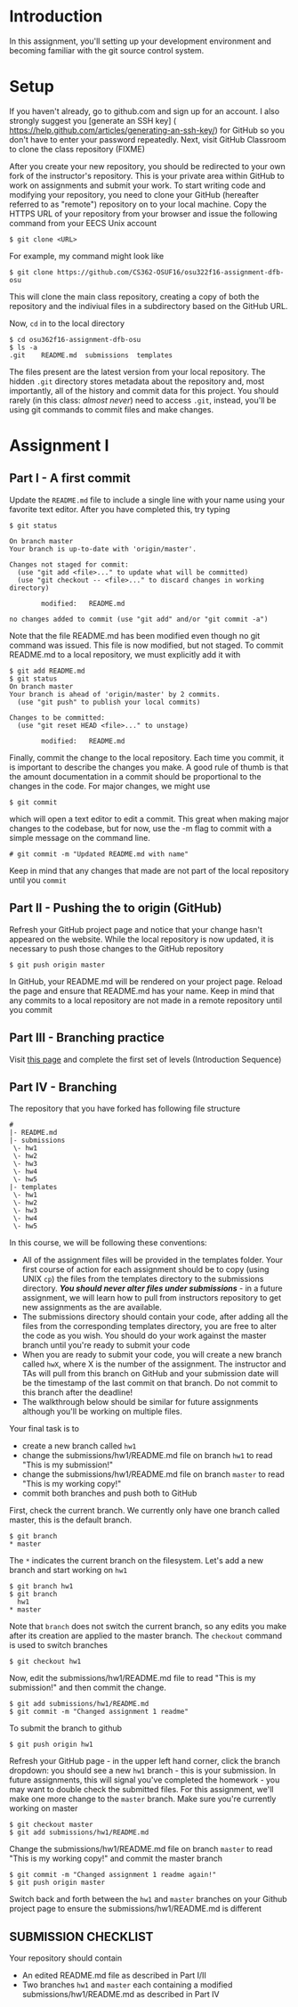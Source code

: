 # Introduction

In this assignment, you'll setting up your development environment and becoming familiar with the git source control system.   

# Setup

If you haven't already, go to github.com and sign up for an account.  I also strongly suggest you [generate an SSH key] ( https://help.github.com/articles/generating-an-ssh-key/) for GitHub so you don't have to enter your password repeatedly.   Next, visit GitHub Classroom to clone the class repository (FIXME) 

After you create your new repository, you should be redirected to your own fork of the instructor's repository.  This is your private area within GitHub to work on assignments and submit your work.  To start writing code and modifying your repository, you need to clone your GitHub (hereafter referred to as "remote") repository on to your local machine.  Copy the HTTPS URL of your repository from your browser and issue the following command from your EECS Unix account

`$ git clone <URL>`

For example, my command might look like

`$ git clone https://github.com/CS362-OSUF16/osu322f16-assignment-dfb-osu`

This will clone the main class repository, creating a copy of both the repository and the indiviual files in a subdirectory based on the GitHub URL. 

Now, `cd` in to the local directory

```
$ cd osu362f16-assignment-dfb-osu
$ ls -a
.git    README.md  submissions  templates
```

The files present are the latest version from your local repository. The hidden `.git` directory stores metadata about the repository and, most importantly, all of the history and commit data for this project.  You should rarely (in this class: *almost never*) need to access `.git`, instead, you'll be using git commands to commit files and make changes.

# Assignment I

## Part I - A first commit

Update the `README.md` file to include a single line with your name using your favorite text editor.  After you have completed this, try typing 


```
$ git status

On branch master
Your branch is up-to-date with 'origin/master'.

Changes not staged for commit:
  (use "git add <file>..." to update what will be committed)
  (use "git checkout -- <file>..." to discard changes in working directory)

        modified:   README.md

no changes added to commit (use "git add" and/or "git commit -a")
```

Note that the file README.md has been modified even though no git command was issued. This file is now modified, but not staged. To commit README.md to a local repository, we must explicitly add it with 

```
$ git add README.md
$ git status
On branch master
Your branch is ahead of 'origin/master' by 2 commits.
  (use "git push" to publish your local commits)

Changes to be committed:
  (use "git reset HEAD <file>..." to unstage)

        modified:   README.md
```

Finally, commit the change to the local repository. Each time you commit, it is important to describe the changes you make.  A good rule of thumb is that the amount documentation in a commit should be proportional to the changes in the code.  For major changes, we might use

```
$ git commit 
```

which will open a text editor to edit a commit. This great when making major changes to the codebase, but for now, use the -m flag to commit with a simple message on the command line.

```
# git commit -m "Updated README.md with name"
```

Keep in mind that any changes that made are not part of the local repository until you `commit` 


## Part II - Pushing the to origin (GitHub)

Refresh your GitHub project page and notice that your change hasn't appeared on the website.  While the local repository is now updated, it is necessary to push those changes to the GitHub repository

```
$ git push origin master
```

In GitHub, your README.md will be rendered on your project page. Reload the page and ensure that README.md has your name. Keep in mind that any commits to a local repository are not made in a remote repository until you commit 

## Part III - Branching practice

Visit [this page](http://learngitbranching.js.org) and complete the first set of levels (Introduction Sequence)


## Part IV - Branching

The repository that you have forked has following file structure

```
#
|- README.md
|- submissions
 \- hw1
 \- hw2
 \- hw3
 \- hw4
 \- hw5
|- templates
 \- hw1
 \- hw2
 \- hw3
 \- hw4
 \- hw5
 ```

In this course, we will be following these conventions:

- All of the assignment files will be provided in the templates folder.  Your first course of action for each assignment should be to copy (using UNIX `cp`) the files from the templates directory to the submissions directory.  ***You should never alter files under submissions*** - in a future assignment, we will learn how to pull from instructors repository to get new assignments as the are available.
- The submissions directory should contain your code, after adding all the files from the corresponding templates directory, you are free to alter the code as you wish. You should do your work against the master branch until you're ready to submit your code
- When you are ready to submit your code, you will create a new branch called `hwX`, where X is the number of the assignment.  The instructor and TAs will pull from this branch on GitHub and your submission date will be the timestamp of the last commit on that branch. Do not commit to this branch after the deadline!
- The walkthrough below should be similar for future assignments although you'll be working on multiple files.


Your final task is to 
   * create a new branch called `hw1`
   * change the submissions/hw1/README.md file on branch `hw1` to read "This is my submission!"
   * change the submissions/hw1/README.md file on branch `master` to read "This is my working copy!"
   * commit both branches and push both to GitHub

First, check the current branch. We currently only have one branch called master, this is the default branch.

```
$ git branch
* master
```

The `*` indicates the current branch on the filesystem. Let's add a new branch and start working on `hw1`

```
$ git branch hw1
$ git branch
  hw1
* master
```
Note that `branch` does not switch the current branch, so any edits you make after its creation are applied to the master branch.  The `checkout` command is used to switch branches

```
$ git checkout hw1
```
 
 Now, edit the  submissions/hw1/README.md file to read "This is my submission!" and then commit the change.
 
```
$ git add submissions/hw1/README.md 
$ git commit -m "Changed assignment 1 readme"
```

To submit the branch to github

```
$ git push origin hw1
```

Refresh your GitHub page - in the upper left hand corner, click the branch dropdown: you should see a new `hw1` branch - this is your submission. In future assignments, this will signal you've completed the homework - you may want to double check the submitted files.  For this assignment, we'll make one more change to the `master` branch. Make sure you're currently working on master 


```
$ git checkout master
$ git add submissions/hw1/README.md

```

Change the submissions/hw1/README.md file on branch `master` to read "This is my working copy!" and commit the master branch

```
$ git commit -m "Changed assignment 1 readme again!"
$ git push origin master
```

Switch back and forth between the `hw1` and `master` branches on your Github project page to ensure the submissions/hw1/README.md is different


## SUBMISSION CHECKLIST

Your repository should contain

- An edited README.md file as described in Part I/II
- Two branches `hw1` and `master` each containing a modified submissions/hw1/README.md as described in Part IV







